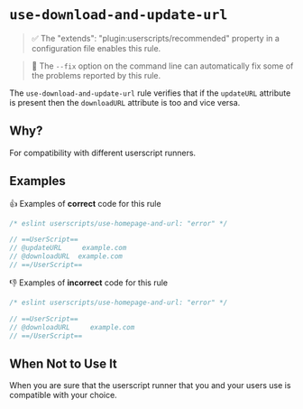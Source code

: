 # `use-download-and-update-url`

> ✅ The "extends": "plugin:userscripts/recommended" property in a configuration
> file enables this rule.

<!-- markdownlint-disable-next-line no-blanks-blockquote -->

> 🔧 The `--fix` option on the command line can automatically fix some of the
> problems reported by this rule.

The `use-download-and-update-url` rule verifies that if the `updateURL` attribute
is present then the `downloadURL` attribute is too and vice versa.

## Why?

For compatibility with different userscript runners.

## Examples

👍 Examples of **correct** code for this rule

```js
/* eslint userscripts/use-homepage-and-url: "error" */

// ==UserScript==
// @updateURL     example.com
// @downloadURL  example.com
// ==/UserScript==
```

👎︎ Examples of **incorrect** code for this rule

```js
/* eslint userscripts/use-homepage-and-url: "error" */

// ==UserScript==
// @downloadURL     example.com
// ==/UserScript==
```

## When Not to Use It

When you are sure that the userscript runner that you and your users use is
compatible with your choice.
